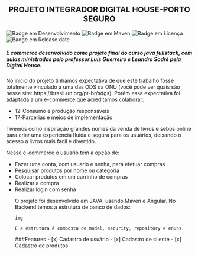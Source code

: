 <h2 align="center">PROJETO INTEGRADOR DIGITAL HOUSE-PORTO SEGURO</h1>

![Badge em Desenvolvimento](http://img.shields.io/static/v1?label=STATUS&message=EM%20DESENVOLVIMENTO&color=blue&?style=plastic=appveyor)
![Badge em Maven](http://img.shields.io/static/v1?label=Maven%20version&message=4.0.0&color=blue&?style=plastic=appveyor)
![Badge em Licença](http://img.shields.io/static/v1?label=Licence&message=???&color=blue&?style=plastic=appveyor)
![Badge em Release date](http://img.shields.io/static/v1?label=release&message=Julho&color=blue&s?style=plastic=appveyor)




<h5>E commerce desenvolvido como projeto final do curso java fullstack, com aulas ministradas pelo professor Luis Guerreiro e Leandro Sodré pela Digital House.</h5>
<p>No inicio do projeto tinhamos expectativa de que este trabalho fosse totalmente vinculado a uma das ODS da ONU (você pode ver quais são nesse site: https://brasil.un.org/pt-br/sdgs). Porém essa expectativa foi adaptada a um e-commerce que acreditamos colaborar:
<ul>
    <li>12-Consumo e produção responsáveis</li>
    <li>17-Parcerias e meios de implementação</li>
</ul>
Tivemos como inspiração grandes nomes da venda de livros e sebos online para criar uma experiencia fluida e segura para os usuários, deixando o acesso á livros mais facil e divertido.
</p>
    Nesse e-commerce o usuario tem a opção de:
    <ul>
        <li>Fazer uma conta, com usuario e senha, para efetuar compras</li>
        <li>Pesquisar produtos por nome ou categoria</li>
        <li>Colocar produtos em um carrinho de compras</li>
        <li>Realizar a compra</li>
        <li>Realizar login com senha</li>
</p>
<p>
    O projeto foi desenvolvido em JAVA, usando Maven e Angular. No Backend temos a estrutura de banco de dados:

    img

    E a estrutura é composta de model, security, repository e enuns.
</p>    
<p>
    ###Features
    - [x] Cadastro de usuário
    - [x] Cadastro de cliente
    - [x] Cadastro de produtos

